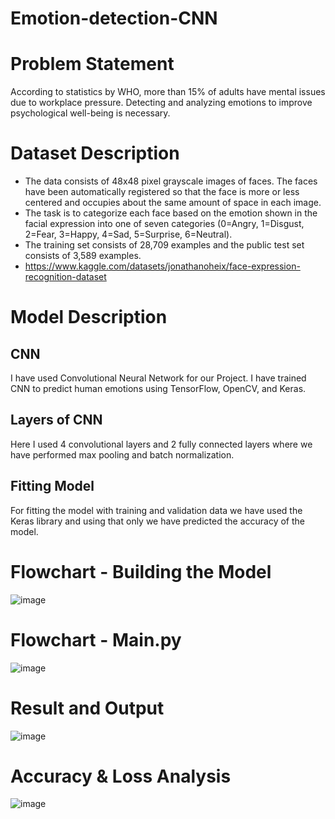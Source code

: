# Emotion-detection-CNN

# Problem Statement
According to statistics by WHO, more than 15% of adults have mental issues due to workplace pressure. Detecting and analyzing emotions to improve psychological well-being is necessary.

# Dataset Description 

* The data consists of 48x48 pixel grayscale images of faces. The faces have been automatically registered so that the face is more or less centered and occupies about the same amount of space in each image.
* The task is to categorize each face based on the emotion shown in the facial expression into one of seven categories (0=Angry, 1=Disgust, 2=Fear, 3=Happy, 4=Sad, 5=Surprise, 6=Neutral).
* The training set consists of 28,709 examples and the public test set consists of 3,589 examples.
* https://www.kaggle.com/datasets/jonathanoheix/face-expression-recognition-dataset

# Model Description

## CNN
I have used Convolutional Neural Network for our Project. I have trained CNN to predict human emotions using TensorFlow, OpenCV, and Keras.

## Layers of CNN
Here I used 4 convolutional layers and 2 fully connected layers where we have performed max pooling and batch normalization.

## Fitting Model
For fitting the model with training and validation data we have used the Keras library and using that only we have predicted the accuracy of the model.

# Flowchart - Building the Model
![image](https://github.com/Khizar-Baig/Emotion-detection-CNN/assets/59732957/96ed5250-50eb-4a4a-b179-f6a04e9044d4)

# Flowchart - Main.py
![image](https://github.com/Khizar-Baig/Emotion-detection-CNN/assets/59732957/8681ba25-27bb-48c1-9307-01a84110e974)

# Result and Output
![image](https://github.com/Khizar-Baig/Emotion-detection-CNN/assets/59732957/0dbba277-6bd4-408d-994b-28786512ed6b)

# Accuracy & Loss Analysis
![image](https://github.com/Khizar-Baig/Emotion-detection-CNN/assets/59732957/a602540b-3f49-4740-b0cc-c4f25b7dbab4)






